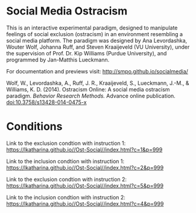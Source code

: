 Social Media Ostracism
======================

This is an interactive experimental paradigm, designed to manipulate feelings of social exclusion (ostracism) in an environment resembling a social media platform. The paradigm was designed by Ana Levordashka, Wouter Wolf, Johanna Ruff, and Steven Kraaijeveld (VU University), under the supervision of Prof. Dr. Kip Williams (Purdue University), and programmed by Jan-Matthis Lueckmann.

For documentation and previews visit: http://smpo.github.io/socialmedia/

Wolf, W., Levordashka, A., Ruff, J. R., Kraaijeveld, S., Lueckmann, J.-M., & Williams, K. D. (2014). Ostracism Online: A social media ostracism paradigm. _Behavior Research Methods._ Advance online publication. [doi:10.3758/s13428-014-0475-x](http://dx.doi.org/10.3758/s13428-014-0475-x)

Conditions
======================

Link to the exclusion condtion with instruction 1: https://lkatharina.github.io//Ost-Social//index.html?c=1&p=999

Link to the inclusion condtion with instruction 1: https://lkatharina.github.io//Ost-Social//index.html?c=2&p=999

Link to the exclusion condtion with instruction 2: https://lkatharina.github.io//Ost-Social//index.html?c=5&p=999

Link to the inclusion condtion with instruction 2: https://lkatharina.github.io//Ost-Social//index.html?c=4&p=999
